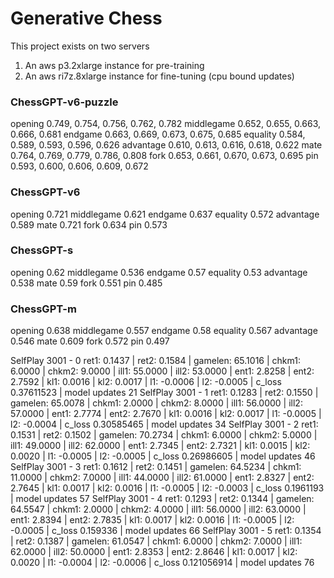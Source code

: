 # Generative Chess

This project exists on two servers
1. An aws p3.2xlarge instance for pre-training
2. An aws ri7z.8xlarge instance for fine-tuning (cpu bound updates)




### ChessGPT-v6-puzzle
opening    0.749, 0.754, 0.756, 0.762, 0.782
middlegame 0.652, 0.655, 0.663, 0.666, 0.681
endgame    0.663, 0.669, 0.673, 0.675, 0.685
equality   0.584, 0.589, 0.593, 0.596, 0.626
advantage  0.610, 0.613, 0.616, 0.618, 0.622
mate       0.764, 0.769, 0.779, 0.786, 0.808
fork       0.653, 0.661, 0.670, 0.673, 0.695
pin        0.593, 0.600, 0.606, 0.609, 0.672


### ChessGPT-v6
opening    0.721
middlegame 0.621
endgame    0.637
equality   0.572
advantage  0.589
mate       0.721
fork       0.634
pin        0.573


### ChessGPT-s
opening    0.62
middlegame 0.536
endgame    0.57
equality   0.53
advantage  0.538
mate       0.59
fork       0.551
pin        0.485


### ChessGPT-m
opening    0.638
middlegame 0.557
endgame    0.58
equality   0.567
advantage  0.546
mate       0.609
fork       0.572
pin        0.497






SelfPlay 3001 - 0  ret1: 0.1437 | ret2: 0.1584 | gamelen: 65.1016 | chkm1: 6.0000 | chkm2: 9.0000 | ill1: 55.0000 | ill2: 53.0000 | ent1: 2.8258 | ent2: 2.7592 | kl1: 0.0016 | kl2: 0.0017 | l1: -0.0006 | l2: -0.0005 | c_loss 0.37611523 | model updates 21
SelfPlay 3001 - 1  ret1: 0.1283 | ret2: 0.1550 | gamelen: 65.0078 | chkm1: 2.0000 | chkm2: 8.0000 | ill1: 56.0000 | ill2: 57.0000 | ent1: 2.7774 | ent2: 2.7670 | kl1: 0.0016 | kl2: 0.0017 | l1: -0.0005 | l2: -0.0004 | c_loss 0.30585465 | model updates 34
SelfPlay 3001 - 2  ret1: 0.1531 | ret2: 0.1502 | gamelen: 70.2734 | chkm1: 6.0000 | chkm2: 5.0000 | ill1: 49.0000 | ill2: 62.0000 | ent1: 2.7345 | ent2: 2.7321 | kl1: 0.0015 | kl2: 0.0020 | l1: -0.0005 | l2: -0.0005 | c_loss 0.26986605 | model updates 46
SelfPlay 3001 - 3  ret1: 0.1612 | ret2: 0.1451 | gamelen: 64.5234 | chkm1: 11.0000 | chkm2: 7.0000 | ill1: 44.0000 | ill2: 61.0000 | ent1: 2.8327 | ent2: 2.7645 | kl1: 0.0017 | kl2: 0.0016 | l1: -0.0005 | l2: -0.0003 | c_loss 0.1961193 | model updates 57
SelfPlay 3001 - 4  ret1: 0.1293 | ret2: 0.1344 | gamelen: 64.5547 | chkm1: 2.0000 | chkm2: 4.0000 | ill1: 56.0000 | ill2: 63.0000 | ent1: 2.8394 | ent2: 2.7835 | kl1: 0.0017 | kl2: 0.0016 | l1: -0.0005 | l2: -0.0005 | c_loss 0.159336 | model updates 66
SelfPlay 3001 - 5  ret1: 0.1354 | ret2: 0.1387 | gamelen: 61.0547 | chkm1: 6.0000 | chkm2: 7.0000 | ill1: 62.0000 | ill2: 50.0000 | ent1: 2.8353 | ent2: 2.8646 | kl1: 0.0017 | kl2: 0.0020 | l1: -0.0004 | l2: -0.0006 | c_loss 0.121056914 | model updates 76